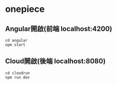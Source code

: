 # onepiece
## Angular開啟(前端 localhost:4200)
```
cd angular
npm start
```
## Cloud開啟(後端 localhost:8080)
```
cd cloudrun
npm run dev
```
